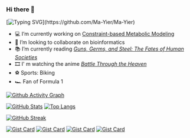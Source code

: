 ### Hi there 👋

<!--
**Ma-Yier/Ma-Yier** is a ✨ _special_ ✨ repository because its `README.md` (this file) appears on your GitHub profile.
-->

<!--
[![Typing SVG](https://readme-typing-svg.demolab.com/?lines=Welcome+to+my+GitHub+profile...;Here+are+some+information+about+my+GitHub;...&backgroud=34495E&color=41B883FE&pause=1&multiline=true&size=18&font=Handjet)](https://github.com/Ma-Yier/Ma-Yier)
-->

[![Typing SVG](https://readme-typing-svg.demolab.com?font=Handjet&size=40&pause=500&color=41B883&background=34495EFE&multiline=true&width=840&height=110&lines=Welcome+to+my+GitHub+profile+...;Here+is+some+information+about+my+GitHub+...)](https://github.com/Ma-Yier/Ma-Yier)



- ‍💻 I’m currently working on [Constraint-based Metabolic Modeling](https://github.com/Ma-Yier/RatGene)
- 👯 I’m looking to collaborate on bioinformatics
- 📚 I’m currently reading [*Guns, Germs, and Steel: The Fates of Human Societies*](https://en.wikipedia.org/wiki/Guns,_Germs,_and_Steel)
- 🎞️ I' m watching the anime [*Battle Through the Heaven*](https://www.youtube.com/watch?v=ZSs671MXzCg&list=PLLAr5GYz8LF7KoDIHH671JPd0cJ-qDmd6&ab_channel=%E9%98%85%E6%96%87%E5%8A%A8%E7%94%BB%E5%AE%98%E6%96%B9%E9%A2%91%E9%81%93YuewenAnimation)
- ⚽ Sports: Biking
- 🏎️ Fan of Formula 1



[![Github Activity Graph](https://github-readme-activity-graph.vercel.app/graph?username=Ma-Yier&theme=vue&area=true)](https://github.com/Ma-Yier/Ma-Yier)


[![GitHub Stats](https://github-readme-stats.vercel.app/api?username=Ma-Yier&theme=vue&show_icons=true&hide=prs&rank_icon=github&card_width=450)](https://github.com/Ma-Yier/Ma-Yier)
[![Top Langs](https://github-readme-stats.vercel.app/api/top-langs/?username=Ma-Yier&layout=compact&card_width=390)](https://github.com/Ma-Yier/Ma-Yier)


[![GitHub Streak](https://streak-stats.demolab.com?user=Ma-Yier&theme=vue-dark&hide_border=true&border_radius=20&card_width=840)](https://github.com/Ma-Yier/Ma-Yier)

[![Gist Card](https://github-readme-stats.vercel.app/api/pin?username=Ma-Yier&show_owner=true&repo=RatGenePy)](https://github.com/Ma-Yier/Ma-Yier)
[![Gist Card](https://github-readme-stats.vercel.app/api/pin?username=Ma-Yier&show_owner=true&repo=RatBDD)](https://github.com/Ma-Yier/Ma-Yier)
[![Gist Card](https://github-readme-stats.vercel.app/api/pin?username=Ma-Yier&show_owner=true&repo=TCGA-analysis)](https://github.com/Ma-Yier/Ma-Yier)
[![Gist Card](https://github-readme-stats.vercel.app/api/pin?username=Ma-Yier&show_owner=true&repo=co2)](https://github.com/Ma-Yier/Ma-Yier)